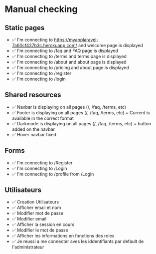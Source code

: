 # Manual checking

## Static pages 

 - ✅ I'm connecting to  https://myapplaravel-7a60cf437b3c.herokuapp.com/ and welcome page is displayed
 - ✅ I'm connecting to  /faq and FAQ page is displayed 
 - ✅ I'm connecting to  /terms and terms page is displayed 
 - ✅ I'm connecting to  /about and about page is displayed 
 - ✅ I'm connecting to  /pricing and about page is displayed
 - ✅ I'm connecting to  /register
 - ✅ I'm connecting to  /login


## Shared resources 

 - ✅ Navbar is displaying on all pages (/, /faq, /terms, etc)
 - ✅ Footer is displaying on all pages (/, /faq, /terms, etc) + Current is available in the correct format
 - ✅ Darkmode is displaying on all pages (/, /faq, /terms, etc) + button added on the navbar
 - ✅ Hover navbar fixed

## Forms
- ✅ I'm connecting to /Register
- ✅ I'm connecting to /Login
- ✅ I'm connecting to /profile from /Login


## Utilisateurs

 - ✅ Creation Utilisateurs
 - ✅ Afficher email et nom 
 - ✅ Modifier mot de passe
 - ✅ Modifier email
 - ✅ Afficher la session en cours
 - ✅ Modifier le mot de passe
 - ✅ Afficher les informations en fonctions des roles
 - ✅ Je reussi a me connecter aves les iddentifiants par default de l'administrateur



